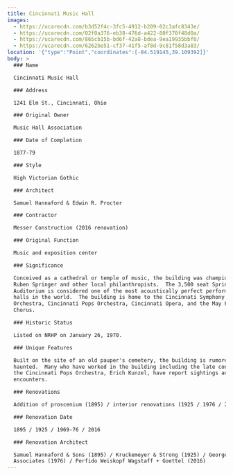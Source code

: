 ```yaml
---
title: Cincinnati Music Hall
images:
  - https://ucarecdn.com/b3d52f4c-3fc5-4912-b209-02c3afc8343e/
  - https://ucarecdn.com/02f0a376-eb38-476d-a422-80f370f48d0a/
  - https://ucarecdn.com/865cb15b-bd6f-42a8-bdea-9ea19935bbf0/
  - https://ucarecdn.com/6262be51-cf37-41f5-af8d-9c81f58d3a83/
location: '{"type":"Point","coordinates":[-84.519145,39.109392]}'
body: >
  ### Name

  Cincinnati Music Hall

  ### Address

  1241 Elm St., Cincinnati, Ohio

  ### Original Owner

  Music Hall Association

  ### Date of Completion

  1877-79

  ### Style

  High Victorian Gothic

  ### Architect

  Samuel Hannaford & Edwin R. Procter

  ### Contractor

  Messer Construction (2016 renovation)

  ### Original Function

  Music and exposition center

  ### Significance

  Conceived as a cathedral or temple of music, the building was championed by
  Ruben Springer and other local philanthropists.  The 3,500 seat Springer
  Auditorium is considered one of the most acoustically perfect performance
  halls in the world.  The building is home to the Cincinnati Symphony
  Orchestra, Cincinnati Pops Orchestra, Cincinnati Opera, and the May Festival
  Chorus.

  ### Historic Status

  Listed on NRHP on January 26, 1970.

  ### Unique Features

  Built on the site of an old pauper's cemetery, the building is rumored to be
  haunted.  Many who have worked in the building including the late conductor of
  the Cincinnati Pops Orchestra, Erich Kunzel, have report sightings and
  encounters. 

  ### Renovations

  Addition of proscenium (1895) / interior renovations (1925 / 1976 / 2016)

  ### Renovation Date

  1895 / 1925 / 1969-76 / 2016

  ### Renovation Architect

  Samuel Hannaford & Sons (1895) / Kruckemeyer & Strong (1925) / George Schatz &
  Associates (1976) / Perfido Weiskopf Wagstaff + Goettel (2016)
---
```

